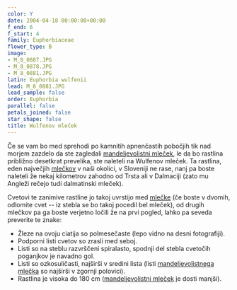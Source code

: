 ```yaml
---
color: Y
date: 2004-04-18 00:00:00+00:00
f_end: 6
f_start: 4
family: Euphorbiaceae
flower_type: B
image:
- M_8_0887.JPG
- M_8_0878.JPG
- M_8_0881.JPG
latin: Euphorbia wulfenii
lead: M_8_0881.JPG
lead_sample: false
order: Euphorbia
parallel: false
petals_joined: false
star_shape: false
title: Wulfenov mleček
---
```

Če se vam bo med sprehodi po kamnitih apnenčastih pobočjih tik nad morjem zazdelo da ste zagledali [mandeljevolistni mleček](../euphorbiaamygdaloides/), le da bo rastlina približno desetkrat prevelika, ste naleteli na Wulfenov mleček. Ta rastlina, eden največjih [mlečkov](../genus/euphorbia/) v naši okolici, v Sloveniji ne rase, nanj pa boste naleteli že nekaj kilometrov zahodno od Trsta ali v Dalmaciji (zato mu Angleži rečejo tudi dalmatinski mleček).

Cvetovi te zanimive rastline jo takoj uvrstijo med [mlečke](../genus/euphorbia/) (če boste v dvomih, odlomite cvet -- iz stebla se bo takoj pocedil bel mleček), od drugih mlečkov pa ga boste verjetno ločili že na prvi pogled, lahko pa seveda preverite te znake:

-   Žleze na ovoju ciatija so polmesečaste (lepo vidno na desni fotografiji).
-   Podporni listi cvetov so zrasli med seboj.
-   Listi so na steblu razvrščeni spiralasto, spodnji del stebla cvetočih poganjkov je navadno gol.
-   Listi so ozkosuličasti, najširši v sredini lista (listi [mandeljevolistnega mlečka](../euphorbiaamygdaloides/) so najširši v zgornji polovici).
-   Rastlina je visoka do 180 cm ([mandeljevolistni mleček](../euphorbiaamygdaloides/) je dosti manjši).
